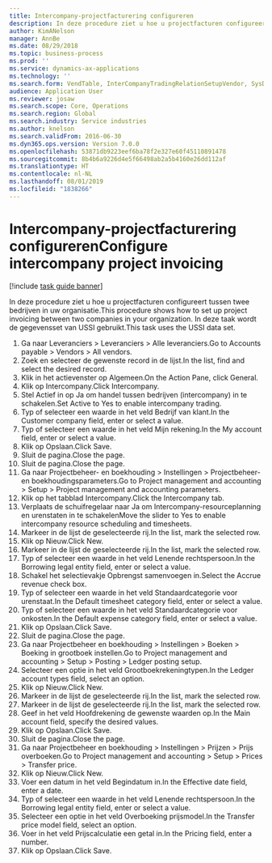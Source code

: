 ```yaml
---
title: Intercompany-projectfacturering configureren
description: In deze procedure ziet u hoe u projectfacturen configureert tussen twee bedrijven in uw organisatie.
author: KimANelson
manager: AnnBe
ms.date: 08/29/2018
ms.topic: business-process
ms.prod: ''
ms.service: dynamics-ax-applications
ms.technology: ''
ms.search.form: VendTable, InterCompanyTradingRelationSetupVendor, SysDataAreaSelectLookup, ProjParameters, ProjPosting, ProjTransferPrice
audience: Application User
ms.reviewer: josaw
ms.search.scope: Core, Operations
ms.search.region: Global
ms.search.industry: Service industries
ms.author: knelson
ms.search.validFrom: 2016-06-30
ms.dyn365.ops.version: Version 7.0.0
ms.openlocfilehash: 53871db9223eef6ba78f2e327e60f45110891478
ms.sourcegitcommit: 8b4b6a9226d4e5f66498ab2a5b4160e26dd112af
ms.translationtype: HT
ms.contentlocale: nl-NL
ms.lasthandoff: 08/01/2019
ms.locfileid: "1838266"
---
```

# <a name="configure-intercompany-project-invoicing"></a><span data-ttu-id="867d3-103">Intercompany-projectfacturering configureren</span><span class="sxs-lookup"><span data-stu-id="867d3-103">Configure intercompany project invoicing</span></span>

[!include [task guide banner](../../includes/task-guide-banner.md)]

<span data-ttu-id="867d3-104">In deze procedure ziet u hoe u projectfacturen configureert tussen twee bedrijven in uw organisatie.</span><span class="sxs-lookup"><span data-stu-id="867d3-104">This procedure shows how to set up project invoicing between two companies in your organization.</span></span> <span data-ttu-id="867d3-105">In deze taak wordt de gegevensset van USSI gebruikt.</span><span class="sxs-lookup"><span data-stu-id="867d3-105">This task uses the USSI data set.</span></span>

1. <span data-ttu-id="867d3-106">Ga naar Leveranciers > Leveranciers > Alle leveranciers.</span><span class="sxs-lookup"><span data-stu-id="867d3-106">Go to Accounts payable > Vendors > All vendors.</span></span>
2. <span data-ttu-id="867d3-107">Zoek en selecteer de gewenste record in de lijst.</span><span class="sxs-lookup"><span data-stu-id="867d3-107">In the list, find and select the desired record.</span></span>
3. <span data-ttu-id="867d3-108">Klik in het actievenster op Algemeen.</span><span class="sxs-lookup"><span data-stu-id="867d3-108">On the Action Pane, click General.</span></span>
4. <span data-ttu-id="867d3-109">Klik op Intercompany.</span><span class="sxs-lookup"><span data-stu-id="867d3-109">Click Intercompany.</span></span>
5. <span data-ttu-id="867d3-110">Stel Actief in op Ja om handel tussen bedrijven (intercompany) in te schakelen.</span><span class="sxs-lookup"><span data-stu-id="867d3-110">Set Active to Yes to enable intercompany trading.</span></span>
6. <span data-ttu-id="867d3-111">Typ of selecteer een waarde in het veld Bedrijf van klant.</span><span class="sxs-lookup"><span data-stu-id="867d3-111">In the Customer company field, enter or select a value.</span></span>
7. <span data-ttu-id="867d3-112">Typ of selecteer een waarde in het veld Mijn rekening.</span><span class="sxs-lookup"><span data-stu-id="867d3-112">In the My account field, enter or select a value.</span></span>
8. <span data-ttu-id="867d3-113">Klik op Opslaan.</span><span class="sxs-lookup"><span data-stu-id="867d3-113">Click Save.</span></span>
9. <span data-ttu-id="867d3-114">Sluit de pagina.</span><span class="sxs-lookup"><span data-stu-id="867d3-114">Close the page.</span></span>
10. <span data-ttu-id="867d3-115">Sluit de pagina.</span><span class="sxs-lookup"><span data-stu-id="867d3-115">Close the page.</span></span>
11. <span data-ttu-id="867d3-116">Ga naar Projectbeheer- en boekhouding > Instellingen > Projectbeheer- en boekhoudingsparameters.</span><span class="sxs-lookup"><span data-stu-id="867d3-116">Go to Project management and accounting > Setup > Project management and accounting parameters.</span></span>
12. <span data-ttu-id="867d3-117">Klik op het tabblad Intercompany.</span><span class="sxs-lookup"><span data-stu-id="867d3-117">Click the Intercompany tab.</span></span>
13. <span data-ttu-id="867d3-118">Verplaats de schuifregelaar naar Ja om Intercompany-resourceplanning en urenstaten in te schakelen</span><span class="sxs-lookup"><span data-stu-id="867d3-118">Move the slider to Yes to enable intercompany resource scheduling and timesheets.</span></span>
14. <span data-ttu-id="867d3-119">Markeer in de lijst de geselecteerde rij.</span><span class="sxs-lookup"><span data-stu-id="867d3-119">In the list, mark the selected row.</span></span>
15. <span data-ttu-id="867d3-120">Klik op Nieuw.</span><span class="sxs-lookup"><span data-stu-id="867d3-120">Click New.</span></span>
16. <span data-ttu-id="867d3-121">Markeer in de lijst de geselecteerde rij.</span><span class="sxs-lookup"><span data-stu-id="867d3-121">In the list, mark the selected row.</span></span>
17. <span data-ttu-id="867d3-122">Typ of selecteer een waarde in het veld Lenende rechtspersoon.</span><span class="sxs-lookup"><span data-stu-id="867d3-122">In the Borrowing legal entity field, enter or select a value.</span></span>
18. <span data-ttu-id="867d3-123">Schakel het selectievakje Opbrengst samenvoegen in.</span><span class="sxs-lookup"><span data-stu-id="867d3-123">Select the Accrue revenue check box.</span></span>
19. <span data-ttu-id="867d3-124">Typ of selecteer een waarde in het veld Standaardcategorie voor urenstaat.</span><span class="sxs-lookup"><span data-stu-id="867d3-124">In the Default timesheet category field, enter or select a value.</span></span>
20. <span data-ttu-id="867d3-125">Typ of selecteer een waarde in het veld Standaardcategorie voor onkosten.</span><span class="sxs-lookup"><span data-stu-id="867d3-125">In the Default expense category field, enter or select a value.</span></span>
21. <span data-ttu-id="867d3-126">Klik op Opslaan.</span><span class="sxs-lookup"><span data-stu-id="867d3-126">Click Save.</span></span>
22. <span data-ttu-id="867d3-127">Sluit de pagina.</span><span class="sxs-lookup"><span data-stu-id="867d3-127">Close the page.</span></span>
23. <span data-ttu-id="867d3-128">Ga naar Projectbeheer en boekhouding > Instellingen > Boeken > Boeking in grootboek instellen.</span><span class="sxs-lookup"><span data-stu-id="867d3-128">Go to Project management and accounting > Setup > Posting > Ledger posting setup.</span></span>
24. <span data-ttu-id="867d3-129">Selecteer een optie in het veld Grootboekrekeningtypen.</span><span class="sxs-lookup"><span data-stu-id="867d3-129">In the Ledger account types field, select an option.</span></span>
25. <span data-ttu-id="867d3-130">Klik op Nieuw.</span><span class="sxs-lookup"><span data-stu-id="867d3-130">Click New.</span></span>
26. <span data-ttu-id="867d3-131">Markeer in de lijst de geselecteerde rij.</span><span class="sxs-lookup"><span data-stu-id="867d3-131">In the list, mark the selected row.</span></span>
27. <span data-ttu-id="867d3-132">Markeer in de lijst de geselecteerde rij.</span><span class="sxs-lookup"><span data-stu-id="867d3-132">In the list, mark the selected row.</span></span>
28. <span data-ttu-id="867d3-133">Geef in het veld Hoofdrekening de gewenste waarden op.</span><span class="sxs-lookup"><span data-stu-id="867d3-133">In the Main account field, specify the desired values.</span></span>
29. <span data-ttu-id="867d3-134">Klik op Opslaan.</span><span class="sxs-lookup"><span data-stu-id="867d3-134">Click Save.</span></span>
30. <span data-ttu-id="867d3-135">Sluit de pagina.</span><span class="sxs-lookup"><span data-stu-id="867d3-135">Close the page.</span></span>
31. <span data-ttu-id="867d3-136">Ga naar Projectbeheer en boekhouding > Instellingen > Prijzen > Prijs overboeken.</span><span class="sxs-lookup"><span data-stu-id="867d3-136">Go to Project management and accounting > Setup > Prices > Transfer price.</span></span>
32. <span data-ttu-id="867d3-137">Klik op Nieuw.</span><span class="sxs-lookup"><span data-stu-id="867d3-137">Click New.</span></span>
33. <span data-ttu-id="867d3-138">Voer een datum in het veld Begindatum in.</span><span class="sxs-lookup"><span data-stu-id="867d3-138">In the Effective date field, enter a date.</span></span>
34. <span data-ttu-id="867d3-139">Typ of selecteer een waarde in het veld Lenende rechtspersoon.</span><span class="sxs-lookup"><span data-stu-id="867d3-139">In the Borrowing legal entity field, enter or select a value.</span></span>
35. <span data-ttu-id="867d3-140">Selecteer een optie in het veld Overboeking prijsmodel.</span><span class="sxs-lookup"><span data-stu-id="867d3-140">In the Transfer price model field, select an option.</span></span>
36. <span data-ttu-id="867d3-141">Voer in het veld Prijscalculatie een getal in.</span><span class="sxs-lookup"><span data-stu-id="867d3-141">In the Pricing field, enter a number.</span></span>
37. <span data-ttu-id="867d3-142">Klik op Opslaan.</span><span class="sxs-lookup"><span data-stu-id="867d3-142">Click Save.</span></span>

